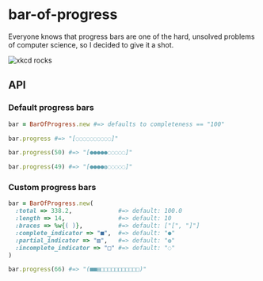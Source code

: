 # bar-of-progress

Everyone knows that progress bars are one of the hard, unsolved problems of computer science, so I decided to give it a shot.

![xkcd rocks](http://imgs.xkcd.com/comics/estimation.png)

## API

### Default progress bars

``` ruby
bar = BarOfProgress.new #=> defaults to completeness == "100"  

bar.progress #=> "[◌◌◌◌◌◌◌◌◌◌]"

bar.progress(50) #=> "[●●●●●◌◌◌◌◌]"

bar.progress(49) #=> "[●●●●◍◌◌◌◌◌]"
```

### Custom progress bars

``` ruby
bar = BarOfProgress.new(
  :total => 338.2,             #=> default: 100.0
  :length => 14,               #=> default: 10
  :braces => %w{( )},          #=> default: ["[", "]"]
  :complete_indicator => "■",  #=> default: "●"
  :partial_indicator => "▤",   #=> default: "◍"
  :incomplete_indicator => "□" #=> default: "◌"
)

bar.progress(66) #=> "(■■▤□□□□□□□□□□□)"

```
